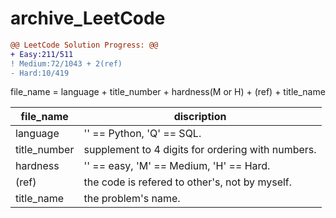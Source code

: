 # archive_LeetCode
```diff
@@ LeetCode Solution Progress: @@
+ Easy:211/511
! Medium:72/1043 + 2(ref)
- Hard:10/419
```

file_name = language + title_number + hardness(M or H) + (ref) + title_name

|file_name   |discription                                        |
|------------|---------------------------------------------------|
|language    |'' == Python, 'Q' == SQL.                          |
|title_number|supplement to 4 digits for ordering with numbers.  |
|hardness    |'' == easy, 'M' == Medium, 'H' == Hard.            |
|(ref)       |the code is refered to other's, not by myself.     | 
|title_name  |the problem's name.                                |
